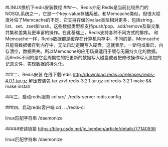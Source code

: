 #LINUX换机下redis安装教程
###一、Redis介绍
Redis是当前比较热门的NOSQL系统之一，它是一个key-value存储系统。和Memcache类似，但很大程度补偿了Memcache的不足，它支持存储的value类型相对更多，包括string、list、set、zset和hash。这些数据类型都支持push/pop、add/remove及取交集并集和差集及更丰富的操作。在此基础上，Redis支持各种不同方式的排序。
和Memcache一样，Redis数据都是缓存在计算机内存中，不同的是，Memcache只能将数据缓存到内存中，无法自动定期写入硬盘，这就表示，一断电或重启，内存清空，数据丢失。所以Memcache的应用场景适用于缓存无需持久化的数据。而Redis不同的是它会周期性的把更新的数据写入磁盘或者把修改操作写入追加的记录文件，实现数据的持久化。

###二、Redis安装
在线下载redis
http://download.redis.io/releases/redis-4.0.1.tar.gz
解压安装包
tar zxvf redis-3.2.1.tar.gz
cd redis-3.2.1
make && make install

###三、启动redis服务
cd src/
./redis-server redis.config


###四、启动redis客户端
cd ..
./redis-cl



linux匹配字符串
/daemonize


#####安装链接
https://blog.csdn.net/jc_benben/article/details/77140936

linux匹配字符串
/daemonize

